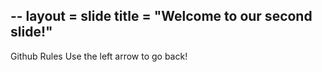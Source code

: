 --
layout = slide
title = "Welcome to our second slide!"
--
Github Rules
Use the left arrow to go back!

